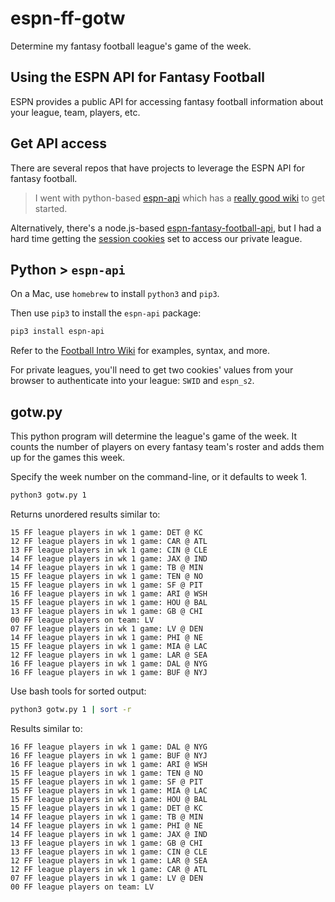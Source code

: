 # espn-ff-gotw

Determine my fantasy football league's game of the week.

## Using the ESPN API for Fantasy Football

ESPN provides a public API for accessing fantasy football information about your league, team, players, etc.

## Get API access

There are several repos that have projects to leverage the ESPN API for fantasy football.

> I went with python-based [espn-api](https://github.com/cwendt94/espn-api) which has a [really good wiki](https://github.com/cwendt94/espn-api/wiki/Football-Intro) to get started.

Alternatively, there's a node.js-based [espn-fantasy-football-api](http://espn-fantasy-football-api.s3-website.us-east-2.amazonaws.com/Client.html#setCookies), but I had a hard time getting the [session cookies](http://espn-fantasy-football-api.s3-website.us-east-2.amazonaws.com/Client.html#setCookies) set to access our private league. 

## Python > `espn-api`

On a Mac, use `homebrew` to install `python3` and `pip3`.

Then use `pip3` to install the `espn-api` package:

```bash
pip3 install espn-api
```

Refer to the [Football Intro Wiki](https://github.com/cwendt94/espn-api/wiki/Football-Intro) for examples, syntax, and more.

For private leagues, you'll need to get two cookies' values from your browser to authenticate into your league: `SWID` and `espn_s2`.

## gotw.py

This python program will determine the league's game of the week. It counts the number of players on every fantasy team's roster and adds them up for the games this week.

Specify the week number on the command-line, or it defaults to week 1.

```bash
python3 gotw.py 1
```

Returns unordered results similar to:

```log
15 FF league players in wk 1 game: DET @ KC
12 FF league players in wk 1 game: CAR @ ATL
13 FF league players in wk 1 game: CIN @ CLE
14 FF league players in wk 1 game: JAX @ IND
14 FF league players in wk 1 game: TB @ MIN
15 FF league players in wk 1 game: TEN @ NO
15 FF league players in wk 1 game: SF @ PIT
16 FF league players in wk 1 game: ARI @ WSH
15 FF league players in wk 1 game: HOU @ BAL
13 FF league players in wk 1 game: GB @ CHI
00 FF league players on team: LV
07 FF league players in wk 1 game: LV @ DEN
14 FF league players in wk 1 game: PHI @ NE
15 FF league players in wk 1 game: MIA @ LAC
12 FF league players in wk 1 game: LAR @ SEA
16 FF league players in wk 1 game: DAL @ NYG
16 FF league players in wk 1 game: BUF @ NYJ
```

Use bash tools for sorted output:

```bash
python3 gotw.py 1 | sort -r
```

Results similar to:

```log
16 FF league players in wk 1 game: DAL @ NYG
16 FF league players in wk 1 game: BUF @ NYJ
16 FF league players in wk 1 game: ARI @ WSH
15 FF league players in wk 1 game: TEN @ NO
15 FF league players in wk 1 game: SF @ PIT
15 FF league players in wk 1 game: MIA @ LAC
15 FF league players in wk 1 game: HOU @ BAL
15 FF league players in wk 1 game: DET @ KC
14 FF league players in wk 1 game: TB @ MIN
14 FF league players in wk 1 game: PHI @ NE
14 FF league players in wk 1 game: JAX @ IND
13 FF league players in wk 1 game: GB @ CHI
13 FF league players in wk 1 game: CIN @ CLE
12 FF league players in wk 1 game: LAR @ SEA
12 FF league players in wk 1 game: CAR @ ATL
07 FF league players in wk 1 game: LV @ DEN
00 FF league players on team: LV
```
